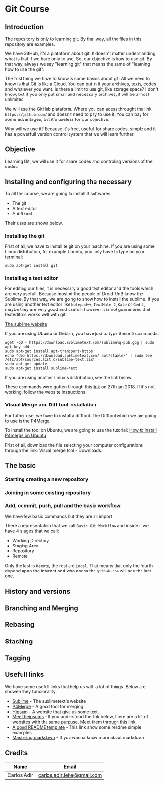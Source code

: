 # Git Course

## Introduction

The repository is only to learning git. By that way, all the files in this repository are examples.

We have GitHub, it's a plataform about git. It doesn't matter understanding what is that if we have only to use. So, our objective is how to use git. By that way, always we say "learning git" that means the same of "learning how to use the git".

The frist thing we have to know is some basics about git. All we need to know is that Git is like a Cloud. You can put in it your archives, texts, codes and whatever you want. Is there a limit to use git, like storage space? I don't know, but if you only put small and necessary archives, it will be almost unlimited.

We will use the GitHub plataform. Where you can acess throught the link ```https://github.com/``` and doesn't need to pay to use it. You can pay for some advantages, but it's useless for our objective.

Why will we use it? Because it's free, usefull for share codes, simple and it has a powerfull version control system that we will learn further.

## Objective

Learning Git, we will use it for share codes and controling versions of the codes

## Installing and configuring the necessary

To all the course, we are going to install 3 softwares:

* The git
* A text editor
* A diff tool

Their uses are shown below.

### Installing the git

Frist of all, we have to install te git on your machine. If you are using some Linux distribution, for example Ubuntu, you only have to type on your terminal:

```sudo apt-get install git```

### Installing a text editor

For editing our files, it is necessary a good text editor and the tools which are very usefull. Because most of the people of Droid-UnB know the Sublime. By that way, we are going to show how to install the sublime. If you are using another text editor like ```Notepad++```, ```TextMate 2```, ```Kate``` or ```Gedit```, maybe they are very good and usefull, however it is not guaranteed that texteditors works well with git.

[The sublime website](https://www.sublimetext.com/)

If you are using Ubuntu or Debian, you have just to type these 5 commands:

```
wget -qO - https://download.sublimetext.com/sublimehq-pub.gpg | sudo apt-key add -
sudo apt-get install apt-transport-https
echo "deb https://download.sublimetext.com/ apt/stable/" | sudo tee /etc/apt/sources.list.d/sublime-text.list
sudo apt-get update
sudo apt-get install sublime-text
```

If you are using another Linux's distribution, see the link below.

These commands were gotten through this [link](https://www.sublimetext.com/docs/3/linux_repositories.html) on 27th jan 2018. If it's not working, follow the website instructions

### Visual Merge and Diff tool installation

For futher use, we have to install a difftool. The Difftool which we are going to use is the [P4Merge](https://www.perforce.com/products/helix-core-apps/merge-diff-tool-p4merge).

To install the tool on Ubuntu, we are going to use the tutorial: [How to install P4merge on Ubuntu](http://blogs.pdmlab.com/alexander.zeitler/articles/installing-and-configuring-p4merge-for-git-on-ubuntu/)

Frist of all, download the file selecting your computer configurations through the link: [Visual merge tool - Downloads](https://www.perforce.com/downloads/visual-merge-tool).

## The basic



### Starting creating a new repository



### Joining in some existing repository



### Add, commit, push, pull and the basic workflow.

We have few basic commands but they are all import 

There a representation that we call ```Basic Git Workflow``` and inside it we have 4 stages that we call:

* Working Directory
* Staging Area
* Repository
* Remote

Only the last is ```Remote```, the rest are ```Local```. That means that only the fourth depend upon the internet and who acess the ```github.com``` will see the last one.

## History and versions



## Branching and Merging



## Rebasing



## Stashing



## Tagging



## Usefull links

We have some usefull links that help us with a lot of things. Below are showen they funcionality.

* [Sublime](https://www.sublimetext.com/) - The sublimetext's website
* [P4Merge](https://www.perforce.com/products/helix-core-apps/merge-diff-tool-p4merge) - A good tool for merging
* [Hipsum](https://hipsum.co/) - A website that give us some text.
* [Meettheipsums](http://meettheipsums.com/) - If you understood the link below, there are a lot of websites with the same purpuse. Meet them through this link
* [A good README template](https://gist.github.com/PurpleBooth/109311bb0361f32d87a2) - This link show some readme simple examples 
* [Mastering markdown](https://guides.github.com/features/mastering-markdown/) - If you wanna know more about markdown

## Credits

Name | Email
---- | -----
Carlos Adir | carlos.adir.leite@gmail.com
